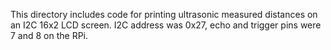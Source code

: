 This directory includes code for printing ultrasonic measured distances on an I2C 16x2 LCD screen. I2C address was 0x27, echo and trigger pins were 7 and 8 on the RPi.

